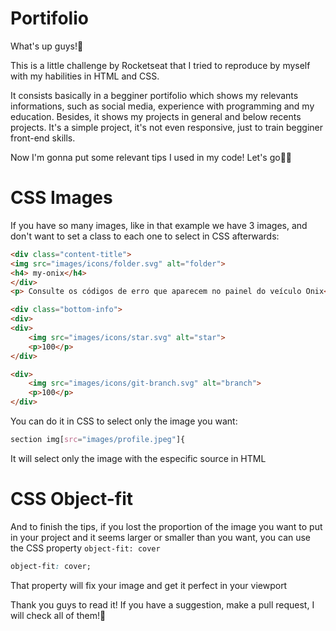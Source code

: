 # Portifolio

What's up guys!💙 

This is a little challenge by Rocketseat that I tried to reproduce by myself with my habilities in HTML and CSS.

It consists basically in a begginer portifolio which shows my relevants informations, such as social media, experience with programming and my education. Besides, it shows my projects in general and below recents projects. It's a simple project, it's not even responsive, just to train begginer front-end skills.

Now I'm gonna put some relevant tips I used in my code! 
Let's go🚀😀

# CSS Images
 
 If you have so many images, like in that example we have 3 images, and don't want to set a class to each one to select in CSS afterwards:
```html
<div class="content-title">
<img src="images/icons/folder.svg" alt="folder">
<h4> my-onix</h4>
</div>
<p> Consulte os códigos de erro que aparecem no painel do veículo Onix</p>

<div class="bottom-info">
<div>
<div>
    <img src="images/icons/star.svg" alt="star">
    <p>100</p>
</div>

<div>
    <img src="images/icons/git-branch.svg" alt="branch">
    <p>100</p>
</div>
```
You can do it in CSS to select only the image you want:
```css
section img[src="images/profile.jpeg"]{
```
It will select only the image with the especific source in HTML

# CSS Object-fit

And to finish the tips, if you lost the proportion of the image you want to put in your project and it seems larger or smaller than you want, you can use the CSS property `object-fit: cover`

```css
object-fit: cover;
```
That property will fix your image and get it perfect in your viewport

Thank you guys to read it! If you have a suggestion, make a pull request, I will check all of them!💙
